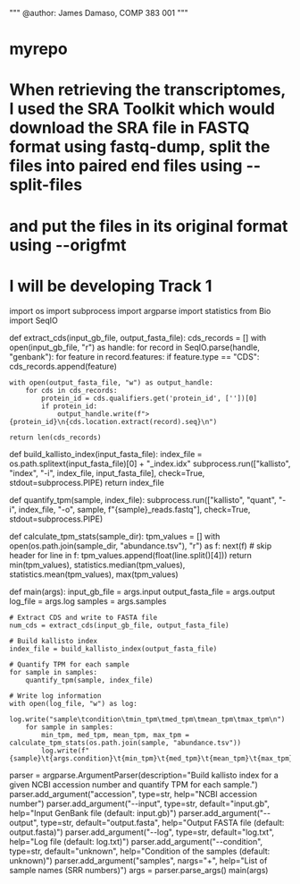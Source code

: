 """
@author: James Damaso, COMP 383 001
"""
# myrepo
# When retrieving the transcriptomes, I used the SRA Toolkit which would download the SRA file in FASTQ format using fastq-dump, split the files into paired end files using --split-files
# and put the files in its original format using --origfmt
# I will be developing Track 1 

import os
import subprocess
import argparse
import statistics
from Bio import SeqIO

def extract_cds(input_gb_file, output_fasta_file):
    cds_records = []
    with open(input_gb_file, "r") as handle:
        for record in SeqIO.parse(handle, "genbank"):
            for feature in record.features:
                if feature.type == "CDS":
                    cds_records.append(feature)

    with open(output_fasta_file, "w") as output_handle:
        for cds in cds_records:
            protein_id = cds.qualifiers.get('protein_id', [''])[0]
            if protein_id:
                output_handle.write(f">{protein_id}\n{cds.location.extract(record).seq}\n")

    return len(cds_records)

def build_kallisto_index(input_fasta_file):
    index_file = os.path.splitext(input_fasta_file)[0] + "_index.idx"
    subprocess.run(["kallisto", "index", "-i", index_file, input_fasta_file], check=True, stdout=subprocess.PIPE)
    return index_file

def quantify_tpm(sample, index_file):
    subprocess.run(["kallisto", "quant", "-i", index_file, "-o", sample, f"{sample}_reads.fastq"], check=True, stdout=subprocess.PIPE)

def calculate_tpm_stats(sample_dir):
    tpm_values = []
    with open(os.path.join(sample_dir, "abundance.tsv"), "r") as f:
        next(f)  # skip header
        for line in f:
            tpm_values.append(float(line.split()[4]))
    return min(tpm_values), statistics.median(tpm_values), statistics.mean(tpm_values), max(tpm_values)

def main(args):
    input_gb_file = args.input
    output_fasta_file = args.output
    log_file = args.log
    samples = args.samples

    # Extract CDS and write to FASTA file
    num_cds = extract_cds(input_gb_file, output_fasta_file)

    # Build kallisto index
    index_file = build_kallisto_index(output_fasta_file)

    # Quantify TPM for each sample
    for sample in samples:
        quantify_tpm(sample, index_file)

    # Write log information
    with open(log_file, "w") as log:
        log.write("sample\tcondition\tmin_tpm\tmed_tpm\tmean_tpm\tmax_tpm\n")
        for sample in samples:
            min_tpm, med_tpm, mean_tpm, max_tpm = calculate_tpm_stats(os.path.join(sample, "abundance.tsv"))
            log.write(f"{sample}\t{args.condition}\t{min_tpm}\t{med_tpm}\t{mean_tpm}\t{max_tpm}\n")

parser = argparse.ArgumentParser(description="Build kallisto index for a given NCBI accession number and quantify TPM for each sample.")
parser.add_argument("accession", type=str, help="NCBI accession number")
parser.add_argument("--input", type=str, default="input.gb", help="Input GenBank file (default: input.gb)")
parser.add_argument("--output", type=str, default="output.fasta", help="Output FASTA file (default: output.fasta)")
parser.add_argument("--log", type=str, default="log.txt", help="Log file (default: log.txt)")
parser.add_argument("--condition", type=str, default="unknown", help="Condition of the samples (default: unknown)")
parser.add_argument("samples", nargs="+", help="List of sample names (SRR numbers)")
args = parser.parse_args()
main(args)

